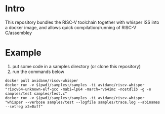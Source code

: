 # Intro

This repository bundles the RISC-V toolchain together with whisper ISS into a docker image, and allows quick compilation/running of RISC-V C/assembley

# Example 

1. put some code in a samples directory (or clone this repository)
1. run the commands below

```
docker pull avidane/riscv-whisper
docker run -v $(pwd)/samples:/samples -ti avidane/riscv-whisper "riscv64-unknown-elf-gcc -mabi=lp64 -march=rv64imc -nostdlib -g -o samples/test samples/test.c"
docker run -v $(pwd)/samples:/samples -ti avidane/riscv-whisper "whisper --verbose samples/test --logfile samples/trace.log --abinames --setreg x2=0xff"
```
